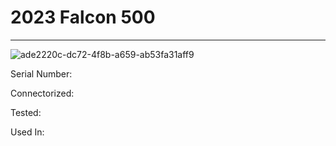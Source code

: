 # **2023 Falcon 500**
---

![ade2220c-dc72-4f8b-a659-ab53fa31aff9](https://mcquaidrobotics.github.io/inv/images/ade2220c-dc72-4f8b-a659-ab53fa31aff9.png)

Serial Number: 

Connectorized: 

Tested: 

Used In: 

